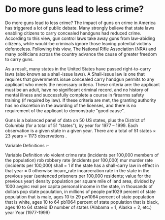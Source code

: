 # Do more guns lead to less crime? 
Do more guns lead to less crime?
The impact of guns on crime in America has triggered a lot of public debate. 
Many strongly believe that state laws enabling citizens to carry concealed handguns had reduced crime. According to this view, gun control laws take away guns from law-abiding citizens, while would-be criminals ignore those leaving potential victims defenceless.
Following this view, The National Rifle Association (NRA) and many politicians across the country advance the cause of greater freedom to carry guns.

As a result, many states in the United States have passed right-to-carry laws (also known as a shall-issue laws). A Shall-issue law is one that requires that governments issue concealed carry handgun permits to any applicant who meets the necessary criteria. These criteria are: the applicant must be an adult, have no significant criminal record, and no history of mental illness and successfully complete a course in firearms safety training (if required by law). If these criteria are met, the granting authority has no discretion in the awarding of the licenses, and there is no requirement of the applicant to demonstrate "good cause". 

Guns is a balanced panel of data on 50 US states, plus the District of Columbia (for a
total of 51 “states”), by year for 1977 – 1999. Each observation is a given state in a given year. There are a total of 51 states × 23 years = 1173 observations .

Variable Definitions :-

Variable	Definition
vio	violent crime rate (incidents per 100,000 members of the population)
rob	robbery rate (incidents per 100,000)
mur	murder rate (incidents per 100,000)
shall	= 1 if the state has a shall-carry law in effect in that year
= 0 otherwise
incarc_rate	incarceration rate in the state in the previous year (sentenced
prisoners per 100,000 residents; value for the previous year)
density	population per square mile of land area, divided by 1000
avginc	real per capita personal income in the state, in thousands of dollars
pop	state population, in millions of people
pm1029	percent of state population that is male, ages 10 to 29
pw1064	percent of state population that is white, ages 10 to 64
pb1064	percent of state population that is black, ages 10 to 64
stateid	ID number of states (Alabama = 1, Alaska = 2, etc.)
year	Year (1977-1999)

